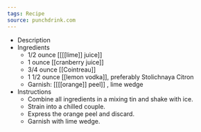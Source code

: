 ```yaml
---
tags: Recipe
source: punchdrink.com
---
```


- Description
- Ingredients
	- 1/2 ounce [[[[lime]] juice]]
	- 1 ounce [[cranberry juice]]
	- 3/4 ounce [[Cointreau]]
	- 1 1/2 ounce [[lemon vodka]], preferably Stolichnaya Citron
	- Garnish: [[[[orange]] peel]] , lime wedge
- Instructions
	- Combine all ingredients in a mixing tin and shake with ice.
	- Strain into a chilled couple.
	- Express the orange peel and discard.
	- Garnish with lime wedge.